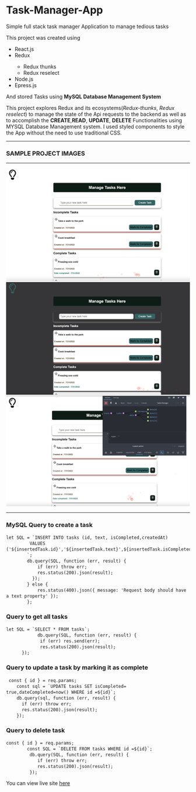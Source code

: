 # Task-Manager-App
Simple full stack task manager Application to manage tedious tasks
<p>
    This project was created using 
</p>
<ul>
    <li>React.js</li>
    <li>Redux </li>
    <ul>
     <li>Redux thunks</li>
     <li>Redux reselect</li>
    </ul>
    <li>Node.js</li>
    <li>Epress.js</li>
</ul>
<p>
 And stored Tasks using <b>MySQL Database Management System</b>

This project explores Redux and its  ecosystems(<em>Redux-thunks</em>, <em>Redux reselect</em>) to manage the state of the Api requests to the backend
 as well as to accomplish the <b>CREATE</b>,<b>READ</b>, <b>UPDATE</b>, <b>DELETE</b> Functionalities using MYSQL Database 
 Management system. I used styled components to style the App without the need to use traditional CSS. 
</p>
<hr/>
<h3>SAMPLE PROJECT IMAGES</h3>
<hr/>
<img src="/images/image1.png" alt="" width="700">
<img src="/images/image2.png" alt="" width="700">
<img src="/images/image3.png" alt="" width="700">

<hr/>

<h3>MySQL Query to create a task</h3>

```
let SQL = `INSERT INTO tasks (id, text, isCompleted,createdAt)
         VALUES ('${insertedTask.id}','${insertedTask.text}',${insertedTask.isCompleted},${insertedTask.createdAt});
        `;
        db.query(SQL, function (err, result) {
            if (err) throw err;
            res.status(200).json(result); 
          });
        } else {
            res.status(400).json({ message: 'Request body should have a text property' });
        };
```

<h3>Query to get all tasks</h3>

```
let SQL = `SELECT * FROM tasks`;
            db.query(SQL, function (err, result) {
             if (err) res.send(err);
             res.status(200).json(result);   
      });
```
<h3>Query to update a task by marking it as complete</h3>

```
 const { id } = req.params;
    const sql = `UPDATE tasks SET isCompleted= true,dateCompleted=now() WHERE id =${id}`;
    db.query(sql, function (err, result) {
      if (err) throw err;
      res.status(200).json(result);
    });
```

<h3>Query to delete task</h3>

```
const { id } = req.params;
        const SQL = `DELETE FROM tasks WHERE id =${id}`;
         db.query(SQL, function (err, result) {
            if (err) throw err;
            res.status(200).json(result);
         });
```
You can view live site <a href="https://react-task-manager-0.herokuapp.com/" target="_blank">here</a>
